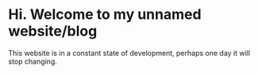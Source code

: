 # Hi. Welcome to my unnamed website/blog

This website is in a constant state of development, perhaps one day it will stop changing.

